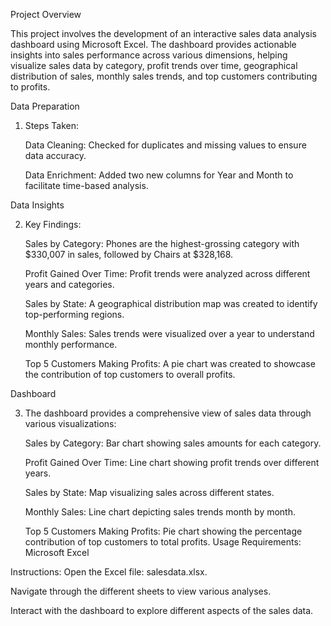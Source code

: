 Project Overview

This project involves the development of an interactive sales data analysis dashboard using Microsoft Excel. The dashboard provides actionable insights into sales performance across various dimensions, helping visualize sales data by category, profit trends over time, geographical distribution of sales, monthly sales trends, and top customers contributing to profits.

Data Preparation

1)  Steps Taken:

    Data Cleaning: Checked for duplicates and missing values to ensure data accuracy.

    Data Enrichment: Added two new columns for Year and Month to facilitate time-based analysis.

Data Insights

2)  Key Findings:

    Sales by Category: Phones are the highest-grossing category with $330,007 in sales, followed by 
    Chairs at $328,168.

    Profit Gained Over Time: Profit trends were analyzed across different years and categories.

    Sales by State: A geographical distribution map was created to identify top-performing regions.

    Monthly Sales: Sales trends were visualized over a year to understand monthly performance.

    Top 5 Customers Making Profits: A pie chart was created to showcase the contribution of top 
    customers to overall profits.

Dashboard

3) The dashboard provides a comprehensive view of sales data through various visualizations:

   Sales by Category: Bar chart showing sales amounts for each category.
   
   Profit Gained Over Time: Line chart showing profit trends over different years.
   
   Sales by State: Map visualizing sales across different states.
   
   Monthly Sales: Line chart depicting sales trends month by month.
   
   Top 5 Customers Making Profits: Pie chart showing the percentage contribution of top customers to total 
   profits.
Usage Requirements: Microsoft Excel

Instructions:
   Open the Excel file: salesdata.xlsx.
   
   Navigate through the different sheets to view various analyses.
   
   Interact with the dashboard to explore different aspects of the sales data.
